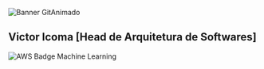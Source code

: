 ![Banner GitAnimado](https://user-images.githubusercontent.com/31005408/177214371-be5212c6-9b36-41eb-b442-803dc2611c8c.gif)

## Victor Icoma [Head de Arquitetura de Softwares]

 ![AWS Badge Machine Learning](https://github.com/user-attachments/assets/b8054486-bc1c-4e29-b20f-b3ee607c97af)
 
<div data-iframe-width="150" data-iframe-height="270" data-share-badge-id="4eb648bb-dd80-49a8-9362-5879c50fae01" data-share-badge-host="https://www.credly.com"></div>
